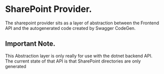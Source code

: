# SharePoint Provider.

The sharepoint provider sits as a layer of abstraction between the Frontend API and the autogenerated code created by Swagger CodeGen.

## Important Note.

This Abstraction layer is only really for use with the dotnet backend API. The current state of that API is that SharePoint directories are only generated 